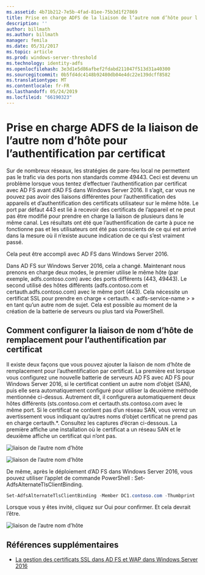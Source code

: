 ```yaml
---
ms.assetid: 4b71b212-7e5b-4fad-81ee-75b3d1f27869
title: Prise en charge ADFS de la liaison de l’autre nom d’hôte pour l’authentification par certificat
description: ''
author: billmath
ms.author: billmath
manager: femila
ms.date: 05/31/2017
ms.topic: article
ms.prod: windows-server-threshold
ms.technology: identity-adfs
ms.openlocfilehash: 3e3d1e5d86afbef2fdabd211047f513d31a40300
ms.sourcegitcommit: 0b5fd4dc4148b92480db04e4dc22e139dcff8582
ms.translationtype: MT
ms.contentlocale: fr-FR
ms.lasthandoff: 05/24/2019
ms.locfileid: "66190323"
---
```

# <a name="ad-fs-support-for-alternate-hostname-binding-for-certificate-authentication"></a>Prise en charge ADFS de la liaison de l’autre nom d’hôte pour l’authentification par certificat

Sur de nombreux réseaux, les stratégies de pare-feu local ne permettent pas le trafic via des ports non standards comme 49443. Ceci est devenu un problème lorsque vous tentez d’effectuer l’authentification par certificat avec AD FS avant d’AD FS dans Windows Server 2016. Il s’agit, car vous ne pouvez pas avoir des liaisons différentes pour l’authentification des appareils et d’authentification des certificats utilisateur sur le même hôte. Le port par défaut 443 est lié à recevoir des certificats de l’appareil et ne peut pas être modifié pour prendre en charge la liaison de plusieurs dans le même canal. Les résultats ont été que l’authentification de carte à puce ne fonctionne pas et les utilisateurs ont été pas conscients de ce qui est arrivé dans la mesure où il n’existe aucune indication de ce qui s’est vraiment passé.  
  
Cela peut être accompli avec AD FS dans Windows Server 2016.
  
Dans AD FS sur Windows Server 2016, cela a changé. Maintenant nous prenons en charge deux modes, le premier utilise le même hôte (par exemple, adfs.contoso.com) avec des ports différents (443, 49443). Le second utilisé des hôtes différents (adfs.contoso.com et certauth.adfs.contoso.com) avec le même port (443). Cela nécessite un certificat SSL pour prendre en charge « certauth. < adfs-service-name > » en tant qu’un autre nom de sujet. Cela est possible au moment de la création de la batterie de serveurs ou plus tard via PowerShell.  
  
## <a name="how-to-configure-alternate-host-name-binding-for-certificate-authentication"></a>Comment configurer la liaison de nom d’hôte de remplacement pour l’authentification par certificat  
Il existe deux façons que vous pouvez ajouter la liaison de nom d’hôte de remplacement pour l’authentification par certificat. La première est lorsque vous configurez une nouvelle batterie de serveurs AD FS avec AD FS pour Windows Server 2016, si le certificat contient un autre nom d’objet (SAN), puis elle sera automatiquement configuré pour utiliser la deuxième méthode mentionnée ci-dessus. Autrement dit, il configurera automatiquement deux hôtes différents (sts.contoso.com et certauth.sts.contoso.com avec le même port. Si le certificat ne contient pas d’un réseau SAN, vous verrez un avertissement vous indiquant qu’autres noms d’objet certificat ne prend pas en charge certauth.*. Consultez les captures d’écran ci-dessous. La première affiche une installation où le certificat a un réseau SAN et le deuxième affiche un certificat qui n’ont pas.  
  
![liaison de l’autre nom d’hôte](media/AD-FS-support-for-alternate-hostname-binding-for-certificate-authentication/ADFS_CA_1.png)  
  
![liaison de l’autre nom d’hôte](media/AD-FS-support-for-alternate-hostname-binding-for-certificate-authentication/ADFS_CA_2.png)  
  
De même, après le déploiement d’AD FS dans Windows Server 2016, vous pouvez utiliser l’applet de commande PowerShell : Set-AdfsAlternateTlsClientBinding.
  
```powershell
Set-AdfsAlternateTlsClientBinding -Member DC1.contoso.com -Thumbprint '<thumbprint of cert>'
```

Lorsque vous y êtes invité, cliquez sur Oui pour confirmer.  Et cela devrait l’être.

![liaison de l’autre nom d’hôte](media/AD-FS-support-for-alternate-hostname-binding-for-certificate-authentication/ADFS_CA_3.png)

## <a name="additional-references"></a>Références supplémentaires

* [La gestion des certificats SSL dans AD FS et WAP dans Windows Server 2016](../operations/Manage-SSL-Certificates-AD-FS-WAP-2016.md)

